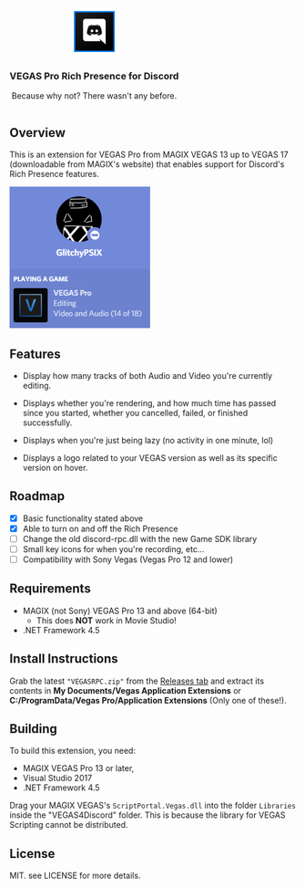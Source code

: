 ﻿<span style="text-align: center; display: inline-block;">
<img src="images/icon.png" style="max-width: 10em; max-height: 6em;">

### VEGAS Pro Rich Presence for Discord

Because why not? There wasn't any before.

</span>

## Overview

This is an extension for VEGAS Pro from MAGIX VEGAS 13 up to VEGAS 17 (downloadable from MAGIX's website) that enables support for Discord's Rich Presence features.

<img src="images/VEGAS_SS.png">

## Features

 * Display how many tracks of both Audio and Video you're currently editing.

 * Displays whether you're rendering, and how much time has passed since you started, whether you cancelled, failed, or finished successfully.

 * Displays when you're just being lazy (no activity in one minute, lol)

 * Displays a logo related to your VEGAS version as well as its specific version on hover.

## Roadmap

 - [x] Basic functionality stated above
 - [x] Able to turn on and off the Rich Presence
 - [ ] Change the old discord-rpc.dll with the new Game SDK library
 - [ ] Small key icons for when you're recording, etc...
 - [ ] Compatibility with Sony Vegas (Vegas Pro 12 and lower)

## Requirements

 * MAGIX (not Sony) VEGAS Pro 13 and above (64-bit)
   * This does **NOT** work in Movie Studio!
 * .NET Framework 4.5

## Install Instructions

Grab the latest `"VEGASRPC.zip"` from the [Releases tab](https://github.com/GlitchyPSIX/VEGASRPC) and extract its contents in **My Documents/Vegas Application Extensions** or **C:/ProgramData/Vegas Pro/Application Extensions** (Only one of these!).

## Building

To build this extension, you need:
 * MAGIX VEGAS Pro 13 or later,
 * Visual Studio 2017
 * .NET Framework 4.5

Drag your MAGIX VEGAS's ``ScriptPortal.Vegas.dll`` into the folder ``Libraries`` inside the "VEGAS4Discord" folder. This is because the library for VEGAS Scripting cannot be distributed.

## License

MIT. see LICENSE for more details.